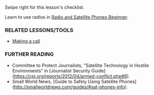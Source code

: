 [Title]: # (What now?)
[Order]: # (4)

Swipe right for this lesson's checklist.

Learn to use radios in [Radio and Satellite Phones Beginner](umbrella://lesson/radios-and-satellite-phones/0).

### RELATED LESSONS/TOOLS

*   [Making a call](umbrella://lesson/making-a-call)

### FURTHER READING

*   Committee to Protect Journalists, "Satellite Technology in Hostile Environments" in [Journalist Security Guide] (https://cpj.org/reports/2012/04/armed-conflict.php#6). 
*   Small World News, [Guide to Safely Using Satellite Phones] (http://smallworldnews.com/guides/#sat-phones-info).
